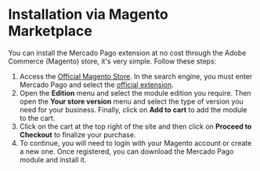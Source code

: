 # Installation via Magento Marketplace

You can install the Mercado Pago extension at no cost through the Adobe Commerce (Magento) store, it's very simple. Follow these steps:

1. Access the [Official Magento Store](https://marketplace.magento.com/). In the search engine, you must enter Mercado Pago and select the [official extension](https://marketplace.magento.com/mercadopago-core.html). 
2. Open the **Edition** menu and select the module edition you require. Then open the **Your store version** menu and select the type of version you need for your business. Finally, click on **Add to cart** to add the module to the cart.
3. Click on the cart at the top right of the site and then click on **Proceed to Checkout** to finalize your purchase.
4. To continue, you will need to login with your Magento account or create a new one. Once registered, you can download the Mercado Pago module and install it.